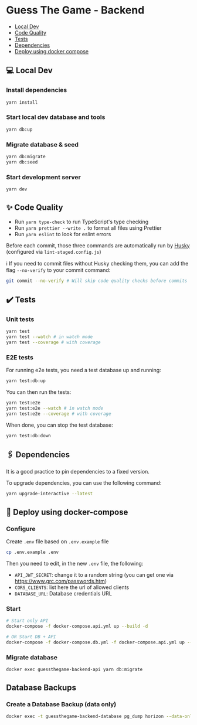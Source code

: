# Guess The Game - Backend

- [Local Dev](#-local-dev)
- [Code Quality](#-code-quality)
- [Tests](#-tests)
- [Dependencies](#-dependencies)
- [Deploy using docker compose](#-deploy-using-docker-compose)

## 💻 Local Dev

### Install dependencies

```bash
yarn install
```

### Start local dev database and tools

```bash
yarn db:up
```

### Migrate database & seed

```bash
yarn db:migrate
yarn db:seed
```

### Start development server

```bash
yarn dev
```

## ✨ Code Quality

- Run `yarn type-check` to run TypeScript's type checking
- Run `yarn prettier --write .` to format all files using Prettier
- Run `yarn eslint` to look for eslint errors

Before each commit, those three commands are automatically run by [Husky](https://github.com/typicode/husky) (configured via `lint-staged.config.js`)

ℹ️ If you need to commit files without Husky checking them, you can add the flag `--no-verify` to your commit command:

```bash
git commit --no-verify # Will skip code quality checks before commits
```

## ✔️ Tests

### Unit tests

```bash
yarn test
yarn test --watch # in watch mode
yarn test --coverage # with coverage
```

### E2E tests

For running e2e tests, you need a test database up and running:

```bash
yarn test:db:up
```

You can then run the tests:

```bash
yarn test:e2e
yarn test:e2e --watch # in watch mode
yarn test:e2e --coverage # with coverage
```

When done, you can stop the test database:

```bash
yarn test:db:down
```

## 🖇️ Dependencies

It is a good practice to pin dependencies to a fixed version.

To upgrade dependencies, you can use the following command:

```bash
yarn upgrade-interactive --latest
```

## 🚚 Deploy using docker-compose

### Configure

Create `.env` file based on `.env.example` file

```bash
cp .env.example .env
```

Then you need to edit, in the new `.env` file, the following:

- `API_JWT_SECRET`: change it to a random string (you can get one via https://www.grc.com/passwords.htm)
- `CORS_CLIENTS`: list here the url of allowed clients
- `DATABASE_URL`: Database credentials URL

### Start

```bash
# Start only API
docker-compose -f docker-compose.api.yml up --build -d

# OR Start DB + API
docker-compose -f docker-compose.db.yml -f docker-compose.api.yml up --build -d
```

### Migrate database

```bash
docker exec guessthegame-backend-api yarn db:migrate
```

## Database Backups

### Create a Database Backup (data only)

```bash
docker exec -t guessthegame-backend-database pg_dump horizon --data-only --insert -U root > dump.sql
```

